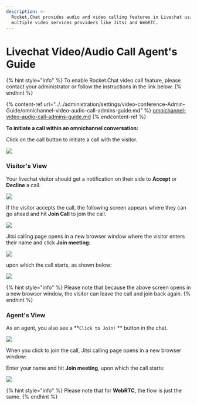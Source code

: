 ```yaml
---
description: >-
  Rocket.Chat provides audio and video calling features in Livechat using
  multiple video services providers like Jitsi and WebRTC.
---
```


# Livechat Video/Audio Call Agent's Guide

{% hint style="info" %}
To enable Rocket.Chat video call feature, please contact your administrator or follow the instructions in the link below.&#x20;
{% endhint %}

{% content-ref url="../../administration/settings/video-conference-Admin-Guide/omnichannel-video-audio-call-admins-guide.md" %}
[omnichannel-video-audio-call-admins-guide.md](../../administration/settings/video-conference-Admin-Guide/omnichannel-video-audio-call-admins-guide.md)
{% endcontent-ref %}

**To initiate a call within an omnichannel conversation:**

Click on the call button to initiate a call with the visitor.

![](https://t4207297.p.clickup-attachments.com/t4207297/e487e2fe-47e0-4585-bee8-2ff3d2a5ca1d/image.png)

### Visitor's View

&#x20;Your livechat visitor should get a notification on their side to **Accept** or **Decline** a call.

![](../../../.gitbook/assets/2021-12-08\_18-54-06.png)

If the visitor accepts the call, the following screen appears where they can go ahead and hit **Join Call** to join the call.

![](<../../../.gitbook/assets/2021-12-08\_18-56-24 (1).png>)



Jitsi calling page opens in a new browser window where the visitor enters their name and click **Join meeting**:

![](../../../.gitbook/assets/2021-12-08\_18-57-02.png)

upon which the call starts, as shown below:

![](../../../.gitbook/assets/2021-12-08\_19-00-51.png)

{% hint style="info" %}
Please note that because the above screen opens in a new browser window, the visitor can leave the call and join back again.&#x20;
{% endhint %}

### Agent's View

As an agent, you also see a **`Click to Join!` ** button in the chat.

![](../../../.gitbook/assets/2021-12-05\_17-36-47.png)

When you click to join the call, Jitsi calling page opens in a new browser window:

Enter you**r** name and hit **Join meeting**, upon which the call starts:

![](../../../.gitbook/assets/2021-12-08\_19-04-44.png)

{% hint style="info" %}
Please note that for **WebRTC**, the flow is just the same.
{% endhint %}

